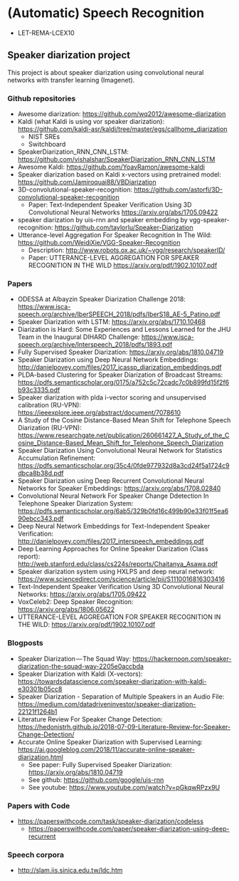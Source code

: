 # (Automatic) Speech Recognition 

* LET-REMA-LCEX10


## Speaker diarization project

This project is about speaker diarization using convolutional neural networks with transfer learning (Imagenet). 


### Github repositories

* Awesome diarization: https://github.com/wq2012/awesome-diarization
* Kaldi (what Kaldi is using vor speaker diarization): https://github.com/kaldi-asr/kaldi/tree/master/egs/callhome_diarization
	* NIST SREs
	* Switchboard
* SpeakerDiarization_RNN_CNN_LSTM: https://github.com/vishalshar/SpeakerDiarization_RNN_CNN_LSTM	
* Awesome Kaldi: https://github.com/YoavRamon/awesome-kaldi
* Speaker diarization based on Kaldi x-vectors using pretrained model: https://github.com/Jamiroquai88/VBDiarization
* 3D-convolutional-speaker-recognition: https://github.com/astorfi/3D-convolutional-speaker-recognition
	* Paper: Text-Independent Speaker Verification Using 3D Convolutional Neural Networks https://arxiv.org/abs/1705.09422
* speaker diarization by uis-rnn and speaker embedding by vgg-speaker-recognition: https://github.com/taylorlu/Speaker-Diarization	
* Utterance-level Aggregation For Speaker Recognition In The Wild: https://github.com/WeidiXie/VGG-Speaker-Recognition
	* Description: http://www.robots.ox.ac.uk/~vgg/research/speakerID/
	* Paper: UTTERANCE-LEVEL AGGREGATION FOR SPEAKER RECOGNITION IN THE WILD https://arxiv.org/pdf/1902.10107.pdf

### Papers

* ODESSA at Albayzin Speaker Diarization Challenge 2018: https://www.isca-speech.org/archive/IberSPEECH_2018/pdfs/IberS18_AE-5_Patino.pdf
* Speaker Diarization with LSTM: https://arxiv.org/abs/1710.10468
* Diarization is Hard: Some Experiences and Lessons Learned for the JHU Team in the Inaugural DIHARD Challenge: https://www.isca-speech.org/archive/Interspeech_2018/pdfs/1893.pdf
* Fully Supervised Speaker Diarization: https://arxiv.org/abs/1810.04719
* Speaker Diarization using Deep Neural Network Embeddings: http://danielpovey.com/files/2017_icassp_diarization_embeddings.pdf
* PLDA-based Clustering for Speaker Diarization of Broadcast Streams: https://pdfs.semanticscholar.org/0175/a752c5c72cadc7c0b899fd15f2f6b93c3335.pdf
* Speaker diarization with plda i-vector scoring and unsupervised calibration (RU-VPN): https://ieeexplore.ieee.org/abstract/document/7078610
* A Study of the Cosine Distance-Based Mean Shift for Telephone Speech Diarization (RU-VPN): https://www.researchgate.net/publication/260661427_A_Study_of_the_Cosine_Distance-Based_Mean_Shift_for_Telephone_Speech_Diarization
* Speaker Diarization Using Convolutional Neural Network for Statistics Accumulation Refinement: https://pdfs.semanticscholar.org/35c4/0fde977932d8a3cd24f5a1724c9dbca8b38d.pdf
* Speaker Diarization using Deep Recurrent Convolutional Neural Networks for Speaker Embeddings: https://arxiv.org/abs/1708.02840
* Convolutional Neural Network For Speaker Change Ddetection In Telephone Speaker Diarization System: https://pdfs.semanticscholar.org/6ab5/329b0fd16c499b90e33f01f5ea690ebcc343.pdf
* Deep Neural Network Embeddings for Text-Independent Speaker Verification: http://danielpovey.com/files/2017_interspeech_embeddings.pdf
* Deep Learning Approaches for Online Speaker Diarization (Class report): http://web.stanford.edu/class/cs224s/reports/Chaitanya_Asawa.pdf
* Speaker diarization system using HXLPS and deep neural network: https://www.sciencedirect.com/science/article/pii/S1110016816303416
* Text-Independent Speaker Verification Using 3D Convolutional Neural Networks: https://arxiv.org/abs/1705.09422
* VoxCeleb2: Deep Speaker Recognition: https://arxiv.org/abs/1806.05622
* UTTERANCE-LEVEL AGGREGATION FOR SPEAKER RECOGNITION IN THE WILD: https://arxiv.org/pdf/1902.10107.pdf

### Blogposts

* Speaker Diarization — The Squad Way: https://hackernoon.com/speaker-diarization-the-squad-way-2205e0accbda
* Speaker Diarization with Kaldi (X-vectors): https://towardsdatascience.com/speaker-diarization-with-kaldi-e30301b05cc8
* Speaker Diarization - Separation of Multiple Speakers in an Audio File: https://medium.com/datadriveninvestor/speaker-diarization-22121f1264b1
* Literature Review For Speaker Change Detection: https://hedonistrh.github.io/2018-07-09-Literature-Review-for-Speaker-Change-Detection/
* Accurate Online Speaker Diarization with Supervised Learning: https://ai.googleblog.com/2018/11/accurate-online-speaker-diarization.html
	* See paper: Fully Supervised Speaker Diarization: https://arxiv.org/abs/1810.04719
	* See github: https://github.com/google/uis-rnn
	* See youtube: https://www.youtube.com/watch?v=pGkqwRPzx9U

### Papers with Code

* https://paperswithcode.com/task/speaker-diarization/codeless
	* https://paperswithcode.com/paper/speaker-diarization-using-deep-recurrent


### Speech corpora

* http://slam.iis.sinica.edu.tw/ldc.htm